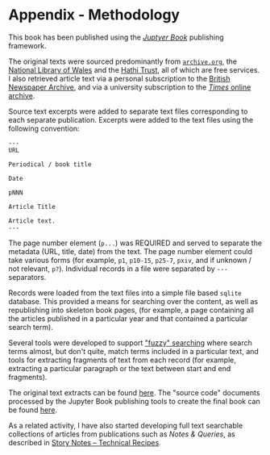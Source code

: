# Appendix - Methodology

This book has been published using the [*Juptyer Book*](https://jupyterbook.org/intro.html) publishing framework.

The original texts were sourced predominantly from [`archive.org`](https://archive.org/), the [National Library of Wales](https://newspapers.library.wales/) and the [Hathi Trust](https://www.hathitrust.org/), all of which are free services. I also retrieved article text via a personal subscription to the [British Newspaper Archive](https://www.britishnewspaperarchive.co.uk/), and via a university subscription to the [*Times* online archive](https://www.gale.com/intl/c/the-times-digital-archive).

Source text excerpts were added to separate text files corresponding to each separate publication. Excerpts were added to the text files using the following convention:

```text
---
URL

Periodical / book title

Date

pNNN

Article Title

Article text.
---
```

The page number element (`p...`) was REQUIRED and served to separate the metadata (URL, title, date) from the text. The page number element could take various forms (for example, `p1`, `p10-15`, `p25-7`, `pxiv`, and if unknown / not relevant, `p?`). Individual records in a file were separated by `---` separators.

Records were loaded from the text files into a simple file based `sqlite` database. This provided a means for searching over the content, as well as republishing into skeleton book pages, (for example, a page containing all the articles published in a particular year and that contained a particular search term).

Several tools were developed to support ["fuzzy" searching](https://github.com/innovationOUtside/ouseful-sqlite-search-utils) where search terms almost, but don't quite, match terms included in a particular text, and tools for extracting fragments of text from each record (for example, extracting a particular paragraph or the text between start and end fragments).

The original text extracts can be found [here](https://github.com/psychemedia/sin-eater-resources/tree/main/resources). The "source code" documents processed by the Jupyter Book publishing tools to create the final book can be found [here](https://github.com/psychemedia/sin-eater-resources/tree/main/src).

As a related activity, I have also started developing full text searchable collections of articles from publications such as *Notes & Queries*, as described in [Story Notes – Technical Recipes](https://psychemedia.github.io/storynotes/).
